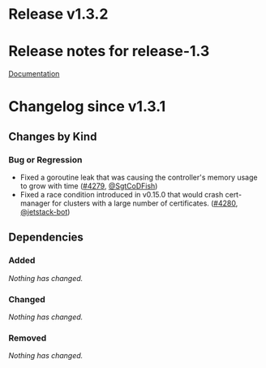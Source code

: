 # Release v1.3.2
# Release notes for release-1.3

[Documentation](https://docs.k8s.io/docs/home)

# Changelog since v1.3.1

## Changes by Kind

### Bug or Regression

- Fixed a goroutine leak that was causing the controller's memory usage to grow with time ([#4279](https://github.com/jetstack/cert-manager/pull/4279), [@SgtCoDFish](https://github.com/SgtCoDFish))
- Fixed a race condition introduced in v0.15.0 that would crash cert-manager for clusters
 with a large number of certificates. ([#4280](https://github.com/jetstack/cert-manager/pull/4280), [@jetstack-bot](https://github.com/jetstack-bot))

## Dependencies

### Added

_Nothing has changed._

### Changed

_Nothing has changed._

### Removed

_Nothing has changed._
